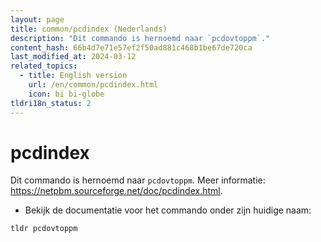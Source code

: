 ```yaml
---
layout: page
title: common/pcdindex (Nederlands)
description: "Dit commando is hernoemd naar `pcdovtoppm`."
content_hash: 66b4d7e71e57ef2f50ad881c468b1be67de720ca
last_modified_at: 2024-03-12
related_topics:
  - title: English version
    url: /en/common/pcdindex.html
    icon: bi bi-globe
tldri18n_status: 2
---
```

# pcdindex

Dit commando is hernoemd naar `pcdovtoppm`.
Meer informatie: <https://netpbm.sourceforge.net/doc/pcdindex.html>.

- Bekijk de documentatie voor het commando onder zijn huidige naam:

`tldr pcdovtoppm`

